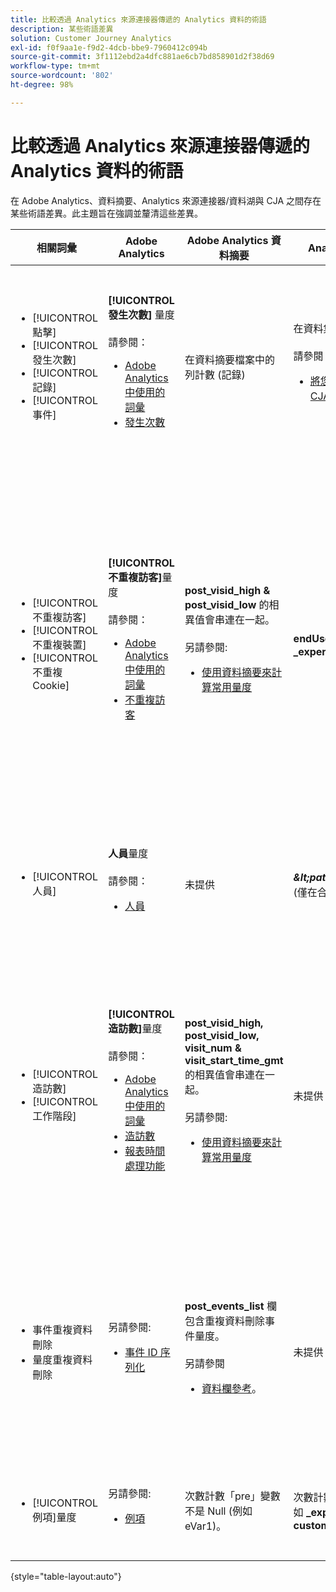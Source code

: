 ```yaml
---
title: 比較透過 Analytics 來源連接器傳遞的 Analytics 資料的術語
description: 某些術語差異
solution: Customer Journey Analytics
exl-id: f0f9aa1e-f9d2-4dcb-bbe9-7960412c094b
source-git-commit: 3f1112ebd2a4dfc881ae6cb7bd858901d2f38d69
workflow-type: tm+mt
source-wordcount: '802'
ht-degree: 98%

---
```


# 比較透過 Analytics 來源連接器傳遞的 Analytics 資料的術語

在 Adobe Analytics、資料摘要、Analytics 來源連接器/資料湖與 CJA 之間存在某些術語差異。此主題旨在強調並釐清這些差異。

| 相關詞彙 | Adobe Analytics | Adobe Analytics 資料摘要 | Analytics 來源連接器/資料湖 | CJA | 附註 |
|---|---|---|---|---|---|
| <ul><li>[!UICONTROL 點擊]</li><li>[!UICONTROL 發生次數]</li><li>[!UICONTROL 記錄]</li><li>[!UICONTROL 事件]</li></ul> | **[!UICONTROL 發生次數]** 量度<br><br>請參閱：<ul><li>[Adobe Analytics 中使用的詞彙](https://experienceleague.adobe.com/docs/analytics/technotes/terms.html?lang=zh-Hant)</li><li>[發生次數](https://experienceleague.adobe.com/docs/analytics/components/metrics/occurrences.html?lang=zh-Hant)</li></ul> | 在資料摘要檔案中的列計數 (記錄) | 在資料集中的列計數 (記錄)<br><br>請參閱：<ul><li>[將您的 Adobe Analytics 資料與 CJA 資料進行比較](https://experienceleague.adobe.com/docs/analytics-platform/using/troubleshooting/compare.html?lang=zh-Hant)</li></ul> | **[!UICONTROL 事件]**&#x200B;量度 | <ul><li>在 Adobe Analytics 中，「點擊」和「發生次數」是同義字。</li><li>請參閱下列&#x200B;_自訂事件_。</li><li>某些資料透過 Analytics 來源連接器傳遞至 AEP 時，會篩選某些資料。請參閱[將您的 Adobe Analytics 資料與 CJA 資料進行比較](https://experienceleague.adobe.com/docs/analytics-platform/using/troubleshooting/compare.html?lang=zh-Hant) |
| <ul><li>[!UICONTROL 不重複訪客]</li><li>[!UICONTROL 不重複裝置]</li><li>[!UICONTROL 不重複 Cookie]</li></ul> | **[!UICONTROL 不重複訪客]**&#x200B;量度<br><br>請參閱：<ul><li>[Adobe Analytics 中使用的詞彙](https://experienceleague.adobe.com/docs/analytics/technotes/terms.html?lang=zh-Hant)</li><li>[不重複訪客](https://experienceleague.adobe.com/docs/analytics/components/metrics/unique-visitors.html?lang=zh-Hant)</li></ul> | **post\_visid\_high &amp; post\_visid\_low** 的相異值會串連在一起。<br><br>另請參閱:<ul><li>[使用資料摘要來計算常用量度](https://experienceleague.adobe.com/docs/analytics/export/analytics-data-feed/data-feed-contents/datafeeds-calculate.html?lang=zh-Hant)</li></ul> | **endUserIDs 的相異計數。\_experience.aaid.id** | **人員**&#x200B;量度，如果是 **endUserIDs。\_experience.aaid.id** 選擇為人員 ID。 | <ul><li>Adobe Analytics中的「人員」通常與「裝置識別碼」相關聯，例如Cookie。 AAID 是 Adobe Analytics 中的主要裝置識別碼，而非 ECID。另請參閱[AAID、ECID、AACUSTOMID 和 Analytics 來源連接器](https://experienceleague.adobe.com/docs/analytics-platform/using/compare-aa-cja/cja-aa-comparison/aaid-ecid-adc.html?lang=zh-Hant)。</li><li>「訪客」不是 CJA 中立即可用的量度。但如果您選擇 **endUserIDs。\_experience.aaid.id** 做為人員 ID，那麼在 CJA 中的人員量度約略等同於 Adobe Analytics 中的不重複訪客。</li></ul> |
| <ul><li>[!UICONTROL 人員]</li></ul> | **人員**&#x200B;量度<br><br>請參閱：<ul><li>[人員](https://experienceleague.adobe.com/docs/analytics/components/metrics/people.html?lang=zh-Hant)</li></ul> | 未提供 | **_\&lt;path\>_.stitchedId**的相異計數 (僅在合成資料集中提供) | **人員量度** | <ul><li>CJA 中的人員量度是人員 ID 的相異計數。視您在 CJA 連線中選擇做為人員 ID 的項目而定，人員量度可能有不同的意義。</ul></li> |
| <ul><li>[!UICONTROL 造訪數]</li><li>[!UICONTROL 工作階段]</li></ul> | **[!UICONTROL 造訪數]**&#x200B;量度<br><br>請參閱：<ul><li>[Adobe Analytics 中使用的詞彙](https://experienceleague.adobe.com/docs/analytics/technotes/terms.html?lang=zh-Hant)</li><li>[造訪數](https://experienceleague.adobe.com/docs/analytics/components/metrics/visits.html?lang=zh-Hant)</li><li>[報表時間處理功能](https://experienceleague.adobe.com/docs/analytics/components/virtual-report-suites/vrs-report-time-processing.html?lang=zh-Hant)</ul></li> | **post\_visid\_high, post\_visid\_low, visit\_num &amp; visit\_start\_time\_gmt** 的相異值會串連在一起。<br><br>另請參閱:<ul><li>[使用資料摘要來計算常用量度](https://experienceleague.adobe.com/docs/analytics/export/analytics-data-feed/data-feed-contents/datafeeds-calculate.html?lang=zh-Hant)</li></ul> | 未提供 | **工作階段**&#x200B;量度 | <ul><li>由於在 Adobe Analytics 虛擬報告套裝和 CJA 資料檢視中進行報告時間處理，因此可設定造訪 (工作階段) 的概念。因此，視套用的定義而定，不同環境之間的造訪 (工作階段) 可能不盡相同。另請參閱[比較跨 Adobe Analytics 與 CJA 報告功能之間的資料處理](https://experienceleague.adobe.com/docs/analytics-platform/using/compare-aa-cja/cja-aa-comparison/data-processing-comparisons.html?lang=zh-Hant)和[虛擬報告套裝、資料檢視、AEP Sandboxes 和 Analytics 來源連接器](https://experienceleague.adobe.com/docs/analytics-platform/using/compare-aa-cja/cja-aa-comparison/vrs-dataview-sandbox-adc.html?lang=zh-Hant)。 | <ul><li>自訂事件</li><li>成功事件</li></ul> | 自訂事件 1-1000 | **post\_events\_list**<br><br>&#x200B;請參閱：<ul><li>[使用資料摘要來計算常用量度](https://experienceleague.adobe.com/docs/analytics/export/analytics-data-feed/data-feed-contents/datafeeds-calculate.html?lang=zh-Hant) | **\_experience.analytics。<ul>event1to100.event1 **到<br>** event901to1000.event1000 **</ul> | **\_experience.analytics。<ul>event1to100.event1 **到<br>** event901to1000.event1000 **</ul> | <ul><li>Adobe Analytics 中的「事件」是已在 Adobe Analytics 影像請求 (資料彙集伺服器呼叫) 中設定的[成功事件](https://experienceleague.adobe.com/docs/analytics/components/metrics/custom-events.html?lang=zh-Hant) (自訂事件)。</ul> |
| <ul><li>事件重複資料刪除</li><li>量度重複資料刪除</ul></li> | 另請參閱:<ul><li>[事件 ID 序列化](https://experienceleague.adobe.com/docs/analytics/implementation/vars/page-vars/events/event-serialization.html?lang=zh-Hant)</li></ul> | **post_events_list** 欄包含重複資料刪除事件量度。<br><br>另請參閱 <ul><li>[資料欄參考](https://experienceleague.adobe.com/docs/analytics/export/analytics-data-feed/data-feed-contents/datafeeds-reference.html?lang=zh-Hant)。 </ul></li> | 未提供 | 另請參閱:<ul><li>[量度重複資料刪除元件設定](https://experienceleague.adobe.com/docs/analytics-platform/using/cja-dataviews/component-settings/metric-deduplication.html?lang=zh-Hant) | <ul><li>Adobe Analytics 中的事件/量度重複資料刪除稍微與 CJA 不同。在 Adobe Analytics，重複資料刪除會在資料處理時發生。在 CJA，重複資料刪除會在報告時間階段發生，提供更多彈性。重複資料刪除量度在 Adobe Analytics 與 CJA 之間可能稍微不同。</li></ul> |
| <ul><li>[!UICONTROL 例項]量度</li></ul> | 另請參閱:<ul><li>[例項](https://experienceleague.adobe.com/docs/analytics/components/metrics/instances.html?lang=zh-Hant) | 次數計數「pre」變數不是 Null (例如 eVar1)。 | 次數計數「mid」變數不是 Null (例如 **\_experience.analytics)。<br>customDimensions.eVars.eVar1**). | 您可以建立&#x200B;**執行個體**&#x200B;量度 (透過 [eVar 欄位建立量度)。](https://experienceleague.adobe.com/docs/analytics-platform/using/cja-dataviews/data-views-usecases.html?lang=zh-Hant) | <ul><li>[!UICONTROL 執行個體一般與 prop 和 eVar 欄相關聯，藉此方式判斷已設定此變數幾次。] |

{style="table-layout:auto"}